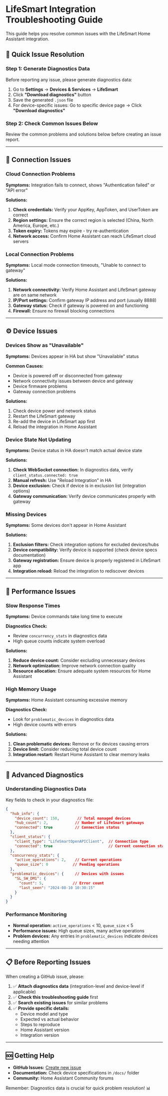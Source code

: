 # LifeSmart Integration Troubleshooting Guide

This guide helps you resolve common issues with the LifeSmart Home Assistant integration.

## 🚨 Quick Issue Resolution

### Step 1: Generate Diagnostics Data
Before reporting any issue, please generate diagnostics data:

1. Go to **Settings** → **Devices & Services** → **LifeSmart**
2. Click **"Download diagnostics"** button
3. Save the generated `.json` file
4. For device-specific issues: Go to specific device page → Click **"Download diagnostics"**

### Step 2: Check Common Issues Below
Review the common problems and solutions below before creating an issue report.

---

## 🔌 Connection Issues

### Cloud Connection Problems
**Symptoms:** Integration fails to connect, shows "Authentication failed" or "API error"

**Solutions:**
1. **Check credentials:** Verify your AppKey, AppToken, and UserToken are correct
2. **Region settings:** Ensure the correct region is selected (China, North America, Europe, etc.)
3. **Token expiry:** Tokens may expire - try re-authentication
4. **Network access:** Confirm Home Assistant can reach LifeSmart cloud servers

### Local Connection Problems  
**Symptoms:** Local mode connection timeouts, "Unable to connect to gateway"

**Solutions:**
1. **Network connectivity:** Verify Home Assistant and LifeSmart gateway are on same network
2. **IP/Port settings:** Confirm gateway IP address and port (usually 8888)
3. **Gateway status:** Check if gateway is powered on and functioning
4. **Firewall:** Ensure no firewall blocking connections

---

## ⚙️ Device Issues

### Devices Show as "Unavailable"
**Symptoms:** Devices appear in HA but show "Unavailable" status

**Common Causes:**
- Device is powered off or disconnected from gateway
- Network connectivity issues between device and gateway
- Device firmware problems
- Gateway connection problems

**Solutions:**
1. Check device power and network status
2. Restart the LifeSmart gateway
3. Re-add the device in LifeSmart app first
4. Reload the integration in Home Assistant

### Device State Not Updating
**Symptoms:** Device status in HA doesn't match actual device state

**Solutions:**
1. **Check WebSocket connection:** In diagnostics data, verify `client_status.connected: true`
2. **Manual refresh:** Use "Reload Integration" in HA
3. **Device exclusion:** Check if device is in exclusion list (integration options)
4. **Gateway communication:** Verify device communicates properly with gateway

### Missing Devices
**Symptoms:** Some devices don't appear in Home Assistant

**Solutions:**
1. **Exclusion filters:** Check integration options for excluded devices/hubs
2. **Device compatibility:** Verify device is supported (check device specs documentation)
3. **Gateway registration:** Ensure device is properly registered in LifeSmart app
4. **Integration reload:** Reload the integration to rediscover devices

---

## 🚀 Performance Issues

### Slow Response Times
**Symptoms:** Device commands take long time to execute

**Diagnostics Check:**
- Review `concurrency_stats` in diagnostics data
- High queue counts indicate system overload

**Solutions:**
1. **Reduce device count:** Consider excluding unnecessary devices
2. **Network optimization:** Improve network connection quality
3. **Resource allocation:** Ensure adequate system resources for Home Assistant

### High Memory Usage
**Symptoms:** Home Assistant consuming excessive memory

**Diagnostics Check:**
- Look for `problematic_devices` in diagnostics data
- High device counts with errors

**Solutions:**
1. **Clean problematic devices:** Remove or fix devices causing errors
2. **Device limit:** Consider reducing total device count
3. **Integration restart:** Restart Home Assistant to clear memory leaks

---

## 🔧 Advanced Diagnostics

### Understanding Diagnostics Data

Key fields to check in your diagnostics file:

```json
{
  "hub_info": {
    "device_count": 150,        // Total managed devices
    "hub_count": 2,            // Number of LifeSmart gateways
    "connected": true          // Connection status
  },
  "client_status": {
    "client_type": "LifeSmartOpenAPIClient",  // Connection type
    "connected": true                         // Current connection state
  },
  "concurrency_stats": {
    "active_operations": 2,    // Current operations
    "queue_size": 0           // Pending operations
  },
  "problematic_devices": {     // Devices with issues
    "SL_SW_DM1": {
      "count": 5,             // Error count
      "last_seen": "2024-08-10 10:30:15"
    }
  }
}
```

### Performance Monitoring
- **Normal operation:** `active_operations` < 10, `queue_size` < 5
- **Performance issues:** High queue sizes, many active operations
- **Problem devices:** Any entries in `problematic_devices` indicate devices needing attention

---

## 📋 Before Reporting Issues

When creating a GitHub issue, please:

1. ✅ **Attach diagnostics data** (integration-level and device-level if applicable)
2. ✅ **Check this troubleshooting guide** first
3. ✅ **Search existing issues** for similar problems
4. ✅ **Provide specific details:**
   - Device model and type
   - Expected vs actual behavior  
   - Steps to reproduce
   - Home Assistant version
   - Integration version

---

## 🆘 Getting Help

- **GitHub Issues:** [Create new issue](https://github.com/MapleEve/lifesmart-HACS-for-hass/issues/new/choose)
- **Documentation:** Check device specifications in `/docs/` folder
- **Community:** Home Assistant Community forums

Remember: Diagnostics data is crucial for quick problem resolution! 📊